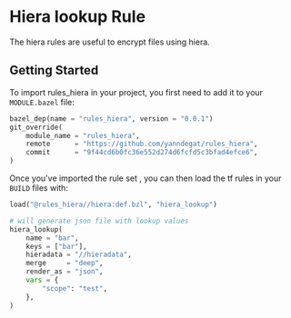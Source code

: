 # Hiera lookup Rule

The hiera rules are useful to encrypt files using hiera.

## Getting Started

To import rules_hiera in your project, you first need to add it to your `MODULE.bazel` file:

```python
bazel_dep(name = "rules_hiera", version = "0.0.1")
git_override(
    module_name = "rules_hiera",
    remote      = "https://github.com/yanndegat/rules_hiera",
    commit      = "9f44cd6b0fc36e552d274d6fcfd5c3bfad4efce6",
)
```

Once you've imported the rule set , you can then load the tf rules in your `BUILD` files with:

```python
load("@rules_hiera//hiera:def.bzl", "hiera_lookup")

# will generate json file with lookup values
hiera_lookup(
    name = "bar",
    keys = ["bar"],
    hieradata = "//hieradata",
    merge     = "deep",
    render_as = "json",
    vars = {
        "scope": "test",
    },
)
```

